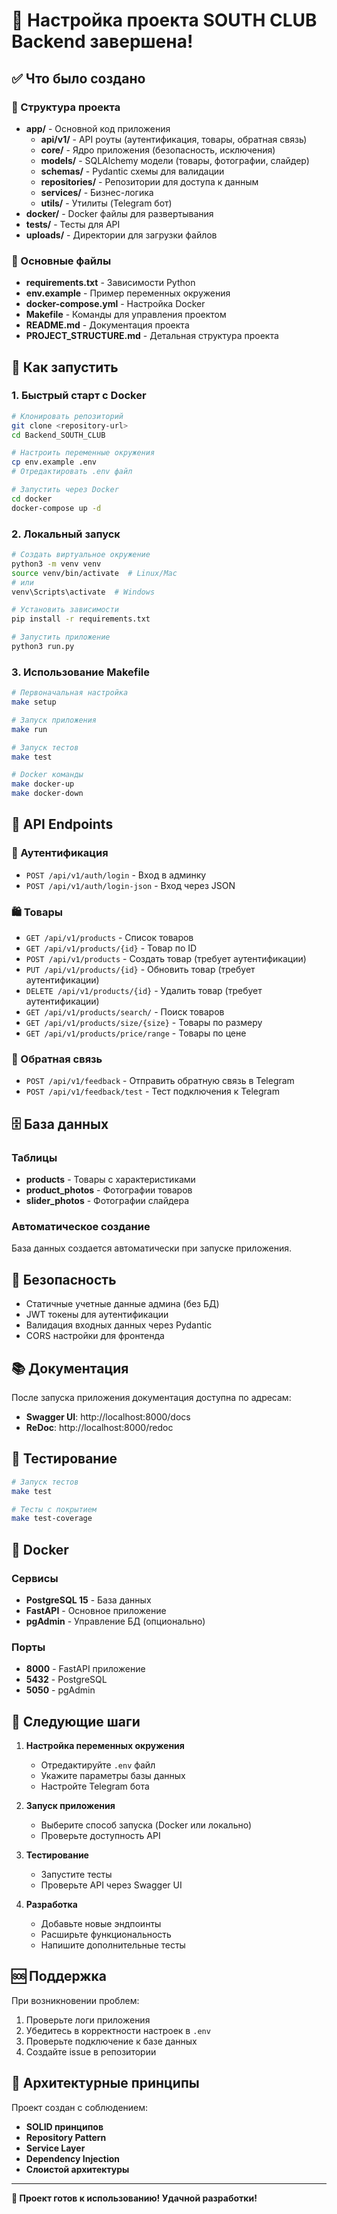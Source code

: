 # 🎉 Настройка проекта SOUTH CLUB Backend завершена!

## ✅ Что было создано

### 📁 Структура проекта
- **app/** - Основной код приложения
  - **api/v1/** - API роуты (аутентификация, товары, обратная связь)
  - **core/** - Ядро приложения (безопасность, исключения)
  - **models/** - SQLAlchemy модели (товары, фотографии, слайдер)
  - **schemas/** - Pydantic схемы для валидации
  - **repositories/** - Репозитории для доступа к данным
  - **services/** - Бизнес-логика
  - **utils/** - Утилиты (Telegram бот)
- **docker/** - Docker файлы для развертывания
- **tests/** - Тесты для API
- **uploads/** - Директории для загрузки файлов

### 🔧 Основные файлы
- **requirements.txt** - Зависимости Python
- **env.example** - Пример переменных окружения
- **docker-compose.yml** - Настройка Docker
- **Makefile** - Команды для управления проектом
- **README.md** - Документация проекта
- **PROJECT_STRUCTURE.md** - Детальная структура проекта

## 🚀 Как запустить

### 1. Быстрый старт с Docker
```bash
# Клонировать репозиторий
git clone <repository-url>
cd Backend_SOUTH_CLUB

# Настроить переменные окружения
cp env.example .env
# Отредактировать .env файл

# Запустить через Docker
cd docker
docker-compose up -d
```

### 2. Локальный запуск
```bash
# Создать виртуальное окружение
python3 -m venv venv
source venv/bin/activate  # Linux/Mac
# или
venv\Scripts\activate  # Windows

# Установить зависимости
pip install -r requirements.txt

# Запустить приложение
python3 run.py
```

### 3. Использование Makefile
```bash
# Первоначальная настройка
make setup

# Запуск приложения
make run

# Запуск тестов
make test

# Docker команды
make docker-up
make docker-down
```

## 📡 API Endpoints

### 🔐 Аутентификация
- `POST /api/v1/auth/login` - Вход в админку
- `POST /api/v1/auth/login-json` - Вход через JSON

### 🛍️ Товары
- `GET /api/v1/products` - Список товаров
- `GET /api/v1/products/{id}` - Товар по ID
- `POST /api/v1/products` - Создать товар (требует аутентификации)
- `PUT /api/v1/products/{id}` - Обновить товар (требует аутентификации)
- `DELETE /api/v1/products/{id}` - Удалить товар (требует аутентификации)
- `GET /api/v1/products/search/` - Поиск товаров
- `GET /api/v1/products/size/{size}` - Товары по размеру
- `GET /api/v1/products/price/range` - Товары по цене

### 💬 Обратная связь
- `POST /api/v1/feedback` - Отправить обратную связь в Telegram
- `POST /api/v1/feedback/test` - Тест подключения к Telegram

## 🗄️ База данных

### Таблицы
- **products** - Товары с характеристиками
- **product_photos** - Фотографии товаров
- **slider_photos** - Фотографии слайдера

### Автоматическое создание
База данных создается автоматически при запуске приложения.

## 🔐 Безопасность

- Статичные учетные данные админа (без БД)
- JWT токены для аутентификации
- Валидация входных данных через Pydantic
- CORS настройки для фронтенда

## 📚 Документация

После запуска приложения документация доступна по адресам:
- **Swagger UI**: http://localhost:8000/docs
- **ReDoc**: http://localhost:8000/redoc

## 🧪 Тестирование

```bash
# Запуск тестов
make test

# Тесты с покрытием
make test-coverage
```

## 🐳 Docker

### Сервисы
- **PostgreSQL 15** - База данных
- **FastAPI** - Основное приложение
- **pgAdmin** - Управление БД (опционально)

### Порты
- **8000** - FastAPI приложение
- **5432** - PostgreSQL
- **5050** - pgAdmin

## 📝 Следующие шаги

1. **Настройка переменных окружения**
   - Отредактируйте `.env` файл
   - Укажите параметры базы данных
   - Настройте Telegram бота

2. **Запуск приложения**
   - Выберите способ запуска (Docker или локально)
   - Проверьте доступность API

3. **Тестирование**
   - Запустите тесты
   - Проверьте API через Swagger UI

4. **Разработка**
   - Добавьте новые эндпоинты
   - Расширьте функциональность
   - Напишите дополнительные тесты

## 🆘 Поддержка

При возникновении проблем:
1. Проверьте логи приложения
2. Убедитесь в корректности настроек в `.env`
3. Проверьте подключение к базе данных
4. Создайте issue в репозитории

## 🎯 Архитектурные принципы

Проект создан с соблюдением:
- **SOLID принципов**
- **Repository Pattern**
- **Service Layer**
- **Dependency Injection**
- **Слоистой архитектуры**

---

**🎉 Проект готов к использованию! Удачной разработки!**

